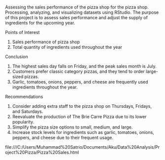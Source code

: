 Assessing the sales performance of the pizza shop for the pizza shop.
Processing, analyzing, and visualizing datasets using RStudio. 
The purpose of this project is to assess sales performance and adjust the supply of ingredients for the upcoming year.

Points of Interest
1. Sales performance of pizza shop
2. Total quantity of ingredients used throughout the year

Conclusion

1. The highest sales day falls on Friday, and the peak sales month is July.
2. Customers prefer classic category pizzas, and they tend to order large-sized pizzas.
3. Garlic, tomatoes, onions, peppers, and cheese are frequently used ingredients throughout the year.

Recommendations

1. Consider adding extra staff to the pizza shop on Thursdays, Fridays, and Saturdays.
2. Reevaluate the production of The Brie Carre Pizza due to its lower popularity.
3. Simplify the pizza size options to small, medium, and large.
4. Increase stock levels for ingredients such as garlic, tomatoes, onions, peppers, and cheese due to their frequent usage.

file:///C:/Users/Muhammad%20Satrio/Documents/Aku/Data%20Analysis/Project%20Pizza/Pizza%20Sales.html 
